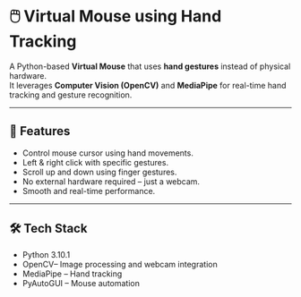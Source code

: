 # 🖱️ Virtual Mouse using Hand Tracking

A Python-based **Virtual Mouse** that uses **hand gestures** instead of physical hardware.  
It leverages **Computer Vision (OpenCV)** and **MediaPipe** for real-time hand tracking and gesture recognition.  

---

## 🚀 Features
- Control mouse cursor using hand movements.
- Left & right click with specific gestures.
- Scroll up and down using finger gestures.
- No external hardware required – just a webcam.
- Smooth and real-time performance.

---

## 🛠️ Tech Stack
- Python 3.10.1
- OpenCV– Image processing and webcam integration
- MediaPipe – Hand tracking
- PyAutoGUI – Mouse automation


